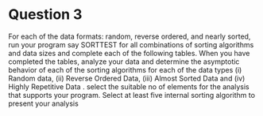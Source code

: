 # Question 3

For each of the data formats: random, reverse ordered, and nearly sorted, run your program say SORTTEST for all combinations of sorting algorithms and data sizes and complete each of the following tables.  When you have completed the tables, analyze your data and determine the asymptotic behavior of each of the sorting algorithms for each of the data types (i) Random data, (ii) Reverse Ordered Data, (iii) Almost Sorted Data  and (iv) Highly Repetitive Data . select the suitable no of elements for the analysis that supports your program. Select at least five internal sorting algorithm to present your analysis
